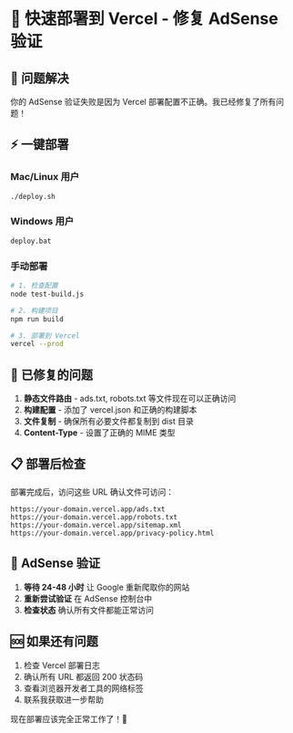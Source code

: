 # 🚀 快速部署到 Vercel - 修复 AdSense 验证

## 🎯 问题解决

你的 AdSense 验证失败是因为 Vercel 部署配置不正确。我已经修复了所有问题！

## ⚡ 一键部署

### Mac/Linux 用户
```bash
./deploy.sh
```

### Windows 用户
```cmd
deploy.bat
```

### 手动部署
```bash
# 1. 检查配置
node test-build.js

# 2. 构建项目
npm run build

# 3. 部署到 Vercel
vercel --prod
```

## 🔧 已修复的问题

1. **静态文件路由** - ads.txt, robots.txt 等文件现在可以正确访问
2. **构建配置** - 添加了 vercel.json 和正确的构建脚本
3. **文件复制** - 确保所有必要文件都复制到 dist 目录
4. **Content-Type** - 设置了正确的 MIME 类型

## 📋 部署后检查

部署完成后，访问这些 URL 确认文件可访问：

```
https://your-domain.vercel.app/ads.txt
https://your-domain.vercel.app/robots.txt  
https://your-domain.vercel.app/sitemap.xml
https://your-domain.vercel.app/privacy-policy.html
```

## 🎉 AdSense 验证

1. **等待 24-48 小时** 让 Google 重新爬取你的网站
2. **重新尝试验证** 在 AdSense 控制台中
3. **检查状态** 确认所有文件都能正常访问

## 🆘 如果还有问题

1. 检查 Vercel 部署日志
2. 确认所有 URL 都返回 200 状态码
3. 查看浏览器开发者工具的网络标签
4. 联系我获取进一步帮助

现在部署应该完全正常工作了！🎉